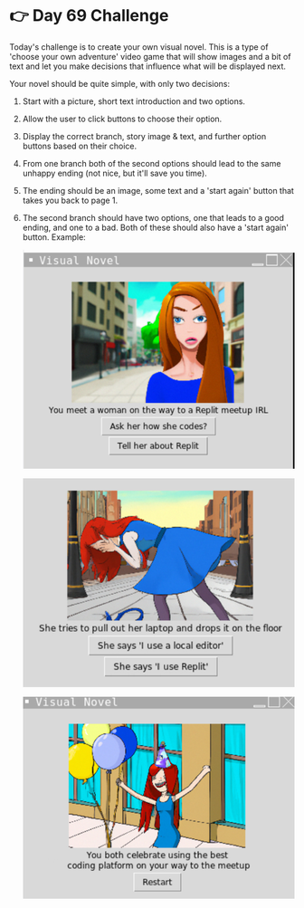 # 👉 Day 69 Challenge

Today's challenge is to create your own visual novel. This is a type of 'choose your own adventure' video game that will show images and a bit of text and let you make decisions that influence what will be displayed next.

Your novel should be quite simple, with only two decisions:

1. Start with a picture, short text introduction and two options.
2. Allow the user to click buttons to choose their option.
3. Display the correct branch, story image & text, and further option buttons based on their choice.
4. From one branch both of the second options should lead to the same unhappy ending (not nice, but it'll save you time).
5. The ending should be an image, some text and a 'start again' button that takes you back to page 1.
6. The second branch should have two options, one that leads to a good ending, and one to a bad. Both of these should also have a 'start again' button.
   Example:

   ![alt text](image.png)

   ![alt text](image-1.png)

   ![alt text](image-2.png)
